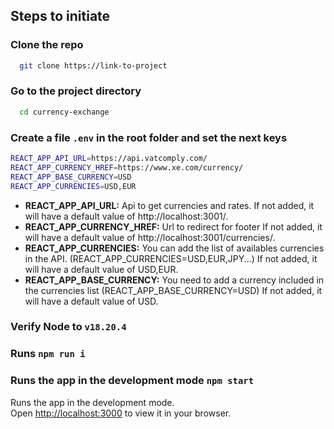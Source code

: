 ## Steps to initiate

### Clone the repo

```bash
  git clone https://link-to-project
```

### Go to the project directory

```bash
  cd currency-exchange
```

### Create a file `.env` in the root folder and set the next keys

```bash
REACT_APP_API_URL=https://api.vatcomply.com/
REACT_APP_CURRENCY_HREF=https://www.xe.com/currency/
REACT_APP_BASE_CURRENCY=USD
REACT_APP_CURRENCIES=USD,EUR
```
- **REACT_APP_API_URL:** Api to get currencies and rates.
If not added, it will have a default value of http://localhost:3001/.
- **REACT_APP_CURRENCY_HREF:** Url to redirect for footer
If not added, it will have a default value of http://localhost:3001/currencies/.
- **REACT_APP_CURRENCIES:** You can add the list of availables currencies in the API.
(REACT_APP_CURRENCIES=USD,EUR,JPY...)
If not added, it will have a default value of USD,EUR.
- **REACT_APP_BASE_CURRENCY:** You need to add a currency included in the currencies list 
(REACT_APP_BASE_CURRENCY=USD)
If not added, it will have a default value of USD.

### Verify Node to `v18.20.4`

### Runs `npm run i`

### Runs the app in the development mode `npm start`

Runs the app in the development mode.\
Open [http://localhost:3000](http://localhost:3000) to view it in your browser.
